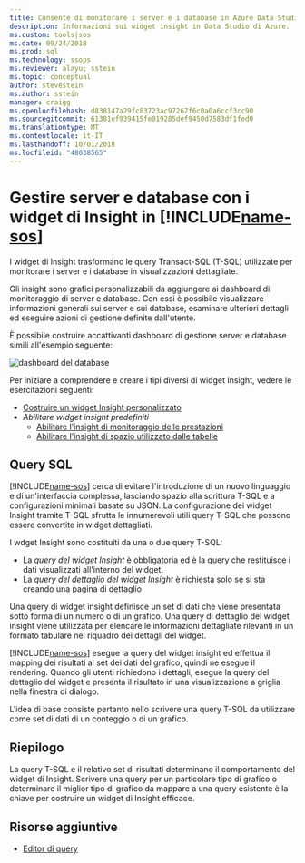 ```yaml
---
title: Consente di monitorare i server e i database in Azure Data Studio widget Insight | Microsoft Docs
description: Informazioni sui widget insight in Data Studio di Azure.
ms.custom: tools|sos
ms.date: 09/24/2018
ms.prod: sql
ms.technology: ssops
ms.reviewer: alayu; sstein
ms.topic: conceptual
author: stevestein
ms.author: sstein
manager: craigg
ms.openlocfilehash: d838147a29fc83723ac97267f6c0a0a6ccf3cc90
ms.sourcegitcommit: 61381ef939415fe019285def9450d7583df1fed0
ms.translationtype: MT
ms.contentlocale: it-IT
ms.lasthandoff: 10/01/2018
ms.locfileid: "48038565"
---
```

# <a name="manage-servers-and-databases-with-insight-widgets-in-includename-sosincludesname-sos-shortmd"></a>Gestire server e database con i widget di Insight in [!INCLUDE[name-sos](../includes/name-sos-short.md)]

I widget di Insight trasformano le query Transact-SQL (T-SQL) utilizzate per monitorare i server e i database in visualizzazioni dettagliate. 

Gli insight sono grafici personalizzabili da aggiungere ai dashboard di monitoraggio di server e database. Con essi è possibile visualizzare informazioni generali sui server e sui database, esaminare ulteriori dettagli ed eseguire azioni di gestione definite dall'utente. 

È possibile costruire accattivanti dashboard di gestione server e database simili all'esempio seguente:

![dashboard del database](media/insight-widgets/database-dashboard.png)


Per iniziare a comprendere e creare i tipi diversi di widget Insight, vedere le esercitazioni seguenti:


- [Costruire un widget Insight personalizzato](tutorial-build-custom-insight-sql-server.md)
- *Abilitare widget insight predefiniti*
   - [Abilitare l'insight di monitoraggio delle prestazioni](tutorial-qds-sql-server.md)
   - [Abilitare l'insight di spazio utilizzato dalle tabelle](tutorial-table-space-sql-server.md)


## <a name="sql-queries"></a>Query SQL 

[!INCLUDE[name-sos](../includes/name-sos-short.md)] cerca di evitare l'introduzione di un nuovo linguaggio e di un'interfaccia complessa, lasciando spazio alla scrittura T-SQL e a configurazioni minimali basate su JSON. La configurazione dei widget Insight tramite T-SQL sfrutta le innumerevoli utili query T-SQL che possono essere convertite in widget dettagliati.

I wdget Insight sono costituiti da una o due query T-SQL:
* La *query del widget Insight* è obbligatoria ed è la query che restituisce i dati visualizzati all'interno del widget.
* La *query del dettaglio del widget Insight* è richiesta solo se si sta creando una pagina di dettaglio

Una query di widget insight definisce un set di dati che viene presentata sotto forma di un numero o di un grafico. Una query di dettaglio del widget insight viene utilizzata per elencare le informazioni dettagliate rilevanti in un formato tabulare nel riquadro dei dettagli del widget. 

[!INCLUDE[name-sos](../includes/name-sos-short.md)] esegue la query del widget insight ed effettua il mapping dei risultati al set dei dati del grafico, quindi ne esegue il rendering. Quando gli utenti richiedono i dettagli, esegue la query del dettaglio del widget e presenta il risultato in una visualizzazione a griglia nella finestra di dialogo.

L'idea di base consiste pertanto nello scrivere una query T-SQL da utilizzare come set di dati di un conteggio o di un grafico. 

## <a name="summary"></a>Riepilogo

La query T-SQL e il relativo set di risultati determinano il comportamento del widget di Insight. Scrivere una query per un particolare tipo di grafico o determinare il miglior tipo di grafico da mappare a una query esistente è la chiave per costruire un widget di Insight efficace.



## <a name="additional-resources"></a>Risorse aggiuntive
- [Editor di query](tutorial-sql-editor.md)

